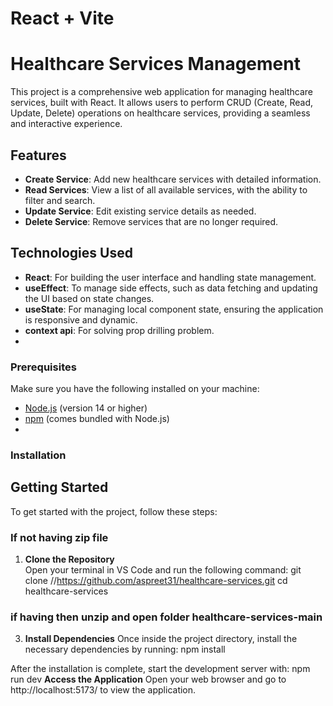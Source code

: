 # React + Vite
# Healthcare Services Management

This project is a comprehensive web application for managing healthcare services, built with React. It allows users to perform CRUD (Create, Read, Update, Delete) operations on healthcare services, providing a seamless and interactive experience.

## Features
- **Create Service**: Add new healthcare services with detailed information.
- **Read Services**: View a list of all available services, with the ability to filter and search.
- **Update Service**: Edit existing service details as needed.
- **Delete Service**: Remove services that are no longer required.

## Technologies Used
- **React**: For building the user interface and handling state management.
- **useEffect**: To manage side effects, such as data fetching and updating the UI based on state changes.
- **useState**: For managing local component state, ensuring the application is responsive and dynamic.
- **context api**: For solving prop drilling problem.
- 
### Prerequisites
Make sure you have the following installed on your machine:
- [Node.js](https://nodejs.org/) (version 14 or higher)
- [npm](https://www.npmjs.com/) (comes bundled with Node.js)
- 
### Installation
## Getting Started

To get started with the project, follow these steps:
### If not having zip file
1. **Clone the Repository**  
   Open your terminal in VS Code and run the following command:
   git clone <repository-url> //https://github.com/aspreet31/healthcare-services.git
   cd healthcare-services
   
 ### if having then unzip and open folder healthcare-services-main
3.  **Install Dependencies**
   Once inside the project directory, install the necessary dependencies by running:
   npm install

   After the installation is complete, start the development server with:
   npm run dev
**Access the Application**
   Open your web browser and go to http://localhost:5173/ to view the application.


